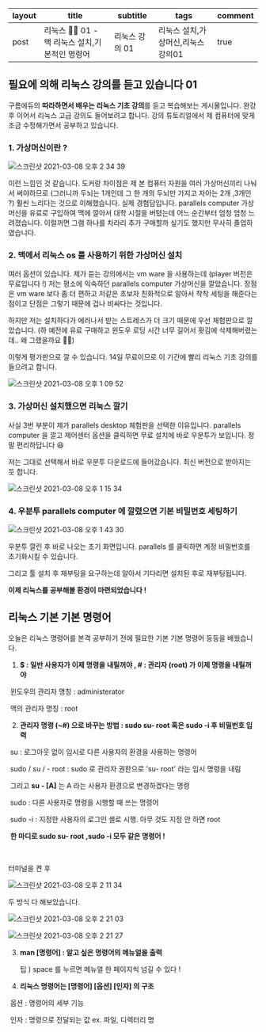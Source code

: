 | layout | title                                         | subtitle       | tags                               | comment |
| ------ | --------------------------------------------- | -------------- | ---------------------------------- | ------- |
| post   | 리눅스 🐧📗 01 - 맥 리눅스 설치,기본적인 명령어 | 리눅스 강의 01 | 리눅스 설치,가상머신,리눅스 강의01 | true    |

## 필요에 의해 리눅스 강의를 듣고 있습니다 01

구름에듀의 **따라하면서 배우는 리눅스 기초 강의**를 듣고 복습해보는 게시물입니다. 완강 후 이어서 리눅스 고급 강의도 들어보려고 합니다. 강의 튜토리얼에서 제 컴퓨터에 맞게 조금 수정해가면서 공부하고 있습니다. 



### 1. 가상머신이란 ? 

![스크린샷 2021-03-08 오후 2 34 39](https://user-images.githubusercontent.com/67775336/110278889-7b894c80-801b-11eb-81ac-cf863d98d873.png)



이런 느낌인 것 같습니다. 도커랑 차이점은 제 본 컴퓨터 자원을 여러 가상머신끼리 나눠서 써야하므로 (그러니까 두뇌는 1개인데 그 한 개의 두뇌만 가지고 자아는 2개 ,3개인 ?) 훨씬 느리다는 것으로 이해했습니다. 실제 경험담입니다. parallels computer 가상머신을 유료로 구입하여 맥에 깔아서 대학 시절을 버텼는데 어느 순간부터 엄청 엄청 느려졌습니다. 이럴꺼면 그램 하나를 차라리 추가 구매할까 싶기도 했지만 무사히 졸업하였습니다. 

### 2. 맥에서 리눅스 os 를 사용하기 위한 가상머신 설치 

여러 옵션이 있습니다. 제가 듣는 강의에서는 vm ware 을 사용하는데 (player 버전은 무료입니다 !) 저는 평소에 익숙하던 parallels computer 가상머신을 깔았습니다. 장점은 vm ware 보다 좀 더 편하고 저같은 초보자 친화적으로 알아서 착착 세팅을 해준다는 점이고 단점은 그렇기 때문에 겁나 비싸다는 것입니다. 

하지만 저는 설치하다가 에러나서 받는 스트레스가 더 크기 때문에 우선 체험판으로 깔았습니다. (하 예전에 유료 구매하고 윈도우 로딩 시간 너무 길어서 홧김에 삭제해버렸는데.. 왜 그랬을까요 🤷‍♀️)

이렇게 평가판으로 깔 수 있습니다. 14일 무료이므로 이 기간에 빨리 리눅스 기초 강의를 들으려고 합니다. 

![스크린샷 2021-03-08 오후 1 09 52](https://user-images.githubusercontent.com/67775336/110279437-7c6eae00-801c-11eb-9a58-67ef12468840.png)



### 3. 가상머신 설치했으면 리눅스 깔기 

사실 3번 부분이 제가 parallels desktop 체험판을 선택한 이유입니다. parallels computer 을 깔고 제어센터 옵션을 클릭하면 무료 설치에 바로 우분투가 보입니다. 정말 편리하답니다 😆 

저는 그대로 선택해서 바로 우분투 다운로드에 들어갔습니다. 최신 버전으로 받아지는 듯 합니다. 

![스크린샷 2021-03-08 오후 1 15 34](https://user-images.githubusercontent.com/67775336/110279630-ba6bd200-801c-11eb-9a55-9517f540b9cc.png)



### 4. 우분투 parallels computer 에 깔렸으면 기본 비밀번호 세팅하기 

![스크린샷 2021-03-08 오후 1 43 30](https://user-images.githubusercontent.com/67775336/110279755-facb5000-801c-11eb-9322-f1d3fc50b7bd.png)

우분투 깔린 후 바로 나오는 초기 화면입니다. parallels 를 클릭하면 계정 비밀번호를 초기화시킬 수 있습니다. 

그리고 툴 설치 후 재부팅을 요구하는데 알아서 기다리면 설치된 후로 재부팅됩니다. 



**이제 리눅스를 공부해볼 환경이 마련되었습니다 !**



## 리눅스 기본 기본 명령어 

오늘은 리눅스 명령어를 본격 공부하기 전에 필요한 기본 기본 명령어 등등을 배웠습니다. 

1. **$ : 일반 사용자가 이제 명령을 내릴꺼야 , # : 관리자 (root) 가 이제 명령을 내릴꺼야** 

​       윈도우의 관리자 명칭 : administerator

​       맥의 관리자 명칭 : root

2. **관리자 명령 (~#) 으로 바꾸는 방법 : sudo su- root 혹은 sudo -i 후 비밀번호 입력** 

​       su : 로그아웃 없이 임시로 다른 사용자의 환경을 사용하는 명령어

​       sudo / su / - root : sudo 로 관리자 권한으로 'su- root' 라는 임시 명령을 내림

​      그리고  **su - [A]** 는 A 라는 사용자 환경으로 변경하겠다는 명령 

​      sudo : 다른 사용자로 명령을 시행할 때 쓰는 명령어

​      sudo -i : 지정한 사용자의 로그인 셸로 시행. 아무 것도 지정 안 하면 root

​      **한 마디로 sudo su- root ,sudo -i 모두 같은 명령어 !**

​     

터미널을 켠 후 

![스크린샷 2021-03-08 오후 2 11 34](https://user-images.githubusercontent.com/67775336/110280492-3f0b2000-801e-11eb-8e10-d80fa0934c05.png)

두 방식 다 해보았습니다.

![스크린샷 2021-03-08 오후 2 21 03](https://user-images.githubusercontent.com/67775336/110280568-6366fc80-801e-11eb-94c6-70d6c1a2dc51.png)

![스크린샷 2021-03-08 오후 2 21 27](https://user-images.githubusercontent.com/67775336/110280606-74b00900-801e-11eb-87fe-471eec656bc6.png)



3. **man [명령어] : 알고 싶은 명령어의 메뉴얼을 출력**

   팁 ) space 를 누르면 메뉴얼 한 페이지씩 넘길 수 있다 !

4. **리눅스 명령어는 [명령어] [옵션] [인자] 의 구조** 

​       옵션 : 명령어의 세부 기능

​       인자 : 명령으로 전달되는 값 ex. 파일, 디렉터리 명 



